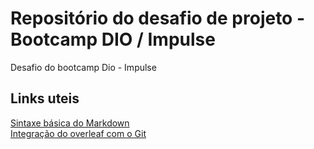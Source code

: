 # Repositório do desafio de projeto - Bootcamp DIO / Impulse
Desafio do bootcamp Dio - Impulse

## Links uteis
[Sintaxe básica do Markdown](https://markdown.net.br/sintaxe-basica/)<br>
[Integração do overleaf com o Git](https://pt.overleaf.com/learn/how-to/How_do_I_connect_an_Overleaf_project_with_a_repo_on_GitHub%2C_GitLab_or_BitBucket%3F)
